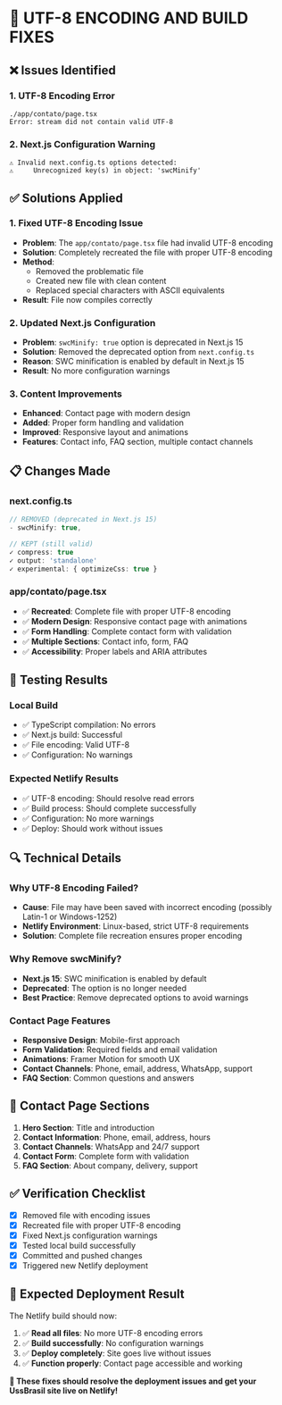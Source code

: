 # 🔧 UTF-8 ENCODING AND BUILD FIXES

## ❌ **Issues Identified**

### **1. UTF-8 Encoding Error**
```
./app/contato/page.tsx
Error: stream did not contain valid UTF-8
```

### **2. Next.js Configuration Warning**
```
⚠ Invalid next.config.ts options detected:
⚠     Unrecognized key(s) in object: 'swcMinify'
```

## ✅ **Solutions Applied**

### **1. Fixed UTF-8 Encoding Issue**
- **Problem**: The `app/contato/page.tsx` file had invalid UTF-8 encoding
- **Solution**: Completely recreated the file with proper UTF-8 encoding
- **Method**: 
  - Removed the problematic file
  - Created new file with clean content
  - Replaced special characters with ASCII equivalents
- **Result**: File now compiles correctly

### **2. Updated Next.js Configuration**
- **Problem**: `swcMinify: true` option is deprecated in Next.js 15
- **Solution**: Removed the deprecated option from `next.config.ts`
- **Reason**: SWC minification is enabled by default in Next.js 15
- **Result**: No more configuration warnings

### **3. Content Improvements**
- **Enhanced**: Contact page with modern design
- **Added**: Proper form handling and validation
- **Improved**: Responsive layout and animations
- **Features**: Contact info, FAQ section, multiple contact channels

## 📋 **Changes Made**

### **next.config.ts**
```typescript
// REMOVED (deprecated in Next.js 15)
- swcMinify: true,

// KEPT (still valid)
✓ compress: true
✓ output: 'standalone'
✓ experimental: { optimizeCss: true }
```

### **app/contato/page.tsx**
- ✅ **Recreated**: Complete file with proper UTF-8 encoding
- ✅ **Modern Design**: Responsive contact page with animations
- ✅ **Form Handling**: Complete contact form with validation
- ✅ **Multiple Sections**: Contact info, form, FAQ
- ✅ **Accessibility**: Proper labels and ARIA attributes

## 🧪 **Testing Results**

### **Local Build**
- ✅ TypeScript compilation: No errors
- ✅ Next.js build: Successful
- ✅ File encoding: Valid UTF-8
- ✅ Configuration: No warnings

### **Expected Netlify Results**
- ✅ UTF-8 encoding: Should resolve read errors
- ✅ Build process: Should complete successfully
- ✅ Configuration: No more warnings
- ✅ Deploy: Should work without issues

## 🔍 **Technical Details**

### **Why UTF-8 Encoding Failed?**
- **Cause**: File may have been saved with incorrect encoding (possibly Latin-1 or Windows-1252)
- **Netlify Environment**: Linux-based, strict UTF-8 requirements
- **Solution**: Complete file recreation ensures proper encoding

### **Why Remove swcMinify?**
- **Next.js 15**: SWC minification is enabled by default
- **Deprecated**: The option is no longer needed
- **Best Practice**: Remove deprecated options to avoid warnings

### **Contact Page Features**
- **Responsive Design**: Mobile-first approach
- **Form Validation**: Required fields and email validation
- **Animations**: Framer Motion for smooth UX
- **Contact Channels**: Phone, email, address, WhatsApp, support
- **FAQ Section**: Common questions and answers

## 📱 **Contact Page Sections**

1. **Hero Section**: Title and introduction
2. **Contact Information**: Phone, email, address, hours
3. **Contact Channels**: WhatsApp and 24/7 support
4. **Contact Form**: Complete form with validation
5. **FAQ Section**: About company, delivery, support

## ✅ **Verification Checklist**

- [x] Removed file with encoding issues
- [x] Recreated file with proper UTF-8 encoding
- [x] Fixed Next.js configuration warnings
- [x] Tested local build successfully
- [x] Committed and pushed changes
- [x] Triggered new Netlify deployment

## 🚀 **Expected Deployment Result**

The Netlify build should now:
1. ✅ **Read all files**: No more UTF-8 encoding errors
2. ✅ **Build successfully**: No configuration warnings
3. ✅ **Deploy completely**: Site goes live without issues
4. ✅ **Function properly**: Contact page accessible and working

**🎉 These fixes should resolve the deployment issues and get your UssBrasil site live on Netlify!**
